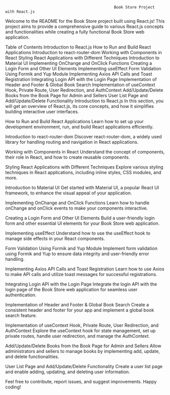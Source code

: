                                                     Book Store Project with React.js

Welcome to the README for the Book Store project built using React.js! This project aims to provide a comprehensive guide to various React.js concepts and functionalities while creating a fully functional Book Store web application.

Table of Contents
Introduction to React.js
How to Run and Build React Applications
Introduction to react-router-dom
Working with Components in React
Styling React Applications with Different Techniques
Introduction to Material UI
Implementing OnChange and OnClick Functions
Creating a Login Form and Other UI Elements
Implementing useEffect
Form Validation Using Formik and Yup Module
Implementing Axios API Calls and Toast Registration
Integrating Login API with the Login Page
Implementation of Header and Footer & Global Book Search
Implementation of useContext Hook, Private Route, User Redirection, and AuthContext
Add/Update/Delete Books from the Book Page for Admin and Sellers
User List Page and Add/Update/Delete Functionality
Introduction to React.js
In this section, you will get an overview of React.js, its core concepts, and how it simplifies building interactive user interfaces.

How to Run and Build React Applications
Learn how to set up your development environment, run, and build React applications efficiently.

Introduction to react-router-dom
Discover react-router-dom, a widely used library for handling routing and navigation in React applications.

Working with Components in React
Understand the concept of components, their role in React, and how to create reusable components.

Styling React Applications with Different Techniques
Explore various styling techniques in React applications, including inline styles, CSS modules, and more.

Introduction to Material UI
Get started with Material UI, a popular React UI framework, to enhance the visual appeal of your application.

Implementing OnChange and OnClick Functions
Learn how to handle onChange and onClick events to make your components interactive.

Creating a Login Form and Other UI Elements
Build a user-friendly login form and other essential UI elements for your Book Store web application.

Implementing useEffect
Understand how to use the useEffect hook to manage side effects in your React components.

Form Validation Using Formik and Yup Module
Implement form validation using Formik and Yup to ensure data integrity and user-friendly error handling.

Implementing Axios API Calls and Toast Registration
Learn how to use Axios to make API calls and utilize toast messages for successful registrations.

Integrating Login API with the Login Page
Integrate the login API with the login page of the Book Store web application for seamless user authentication.

Implementation of Header and Footer & Global Book Search
Create a consistent header and footer for your app and implement a global book search feature.

Implementation of useContext Hook, Private Route, User Redirection, and AuthContext
Explore the useContext hook for state management, set up private routes, handle user redirection, and manage the AuthContext.

Add/Update/Delete Books from the Book Page for Admin and Sellers
Allow administrators and sellers to manage books by implementing add, update, and delete functionalities.

User List Page and Add/Update/Delete Functionality
Create a user list page and enable adding, updating, and deleting user information.

Feel free to contribute, report issues, and suggest improvements. Happy coding!
